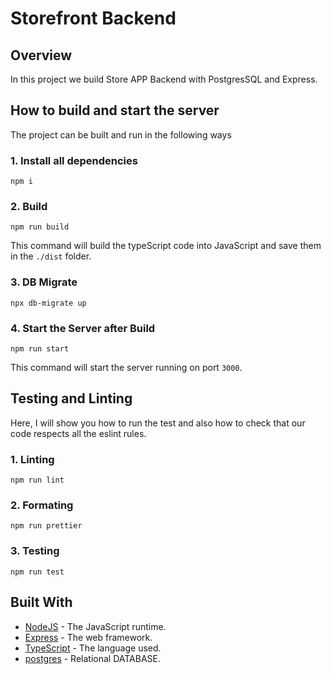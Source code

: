 # Storefront Backend

## Overview

In this project we build Store APP Backend with PostgresSQL and Express.

## How to build and start the server

The project can be built and run in the following ways

### 1. Install all dependencies

`npm i`

### 2. Build

`npm run build`

This command will build the typeScript code into JavaScript and save them in the `./dist` folder.

### 3. DB Migrate

`npx db-migrate up`

### 4. Start the Server after Build

`npm run start`

This command will start the server running on port `3000`.

## Testing and Linting

Here, I will show you how to run the test and also how to check that our code respects all the eslint rules.

### 1. Linting

`npm run lint`

### 2. Formating

`npm run prettier`

### 3. Testing

`npm run test`

## Built With

- [NodeJS](https://nodejs.org/en/) - The JavaScript runtime.
- [Express](https://expressjs.com/) - The web framework.
- [TypeScript](https://www.typescriptlang.org/) - The language used.
- [postgres](https://www.postgresql.org/) - Relational DATABASE.
